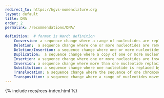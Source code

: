 ```yaml
---
redirect_to: https://hgvs-nomenclature.org
layout: default
title: DNA
order: 2
permalink: /recommendations/DNA/

definition:  # format is Word: definition
    Conversion: a sequence change where a range of nucleotides are replaced by a sequence from elsewhere in the genome
    Deletion:  a sequence change where one or more nucleotides are removed (deleted)
    Deletion/Insertion: a sequence change where one or more nucleotides are replaced by one or more other nucleotides <br> <b><i>NOTE</i></b>&#58; when one nucleotide is replaced by one other nucleotide the change is called a substitution
    Duplication:  a sequence change where a copy of one or more nucleotides are inserted directly 3'-flanking of the original copy <br> <b><i>NOTE</i></b>&#58; when the copied sequence is not inserted directly 3'-flanking of the original copy the change is called an insertion
    Insertion: a sequence change where one or more nucleotides are inserted between two nucleotides but where the insertion is not a copy of a sequence immediately 5'-flanking (see duplication)
    Inversion: a sequence change where more than one nucleotide replacing the original sequence are the reverse complement of the original sequence
    Substitution: a sequence change where one nucleotide is replaced by one other nucleotide <br> <b><i>NOTE</i></b>&#58; A sequence change where one nucleotide is replaced by more than one other nucleotide is a deletion-insertion (indel) <br> <b><i>NOTE</i></b>&#58; A sequence change where more than one nucleotide is replaced by one or more other nucleotide is a deletion-insertion (indel)
    Translocation: a sequence change where the sequence of one chromosome at the so called break point (or junction) changes to that of another chromosome <br> <b><i>NOTE</i></b>&#58; a translocation occurs when 2 chromosomes break and the fragments rejoin to the another chromosome. A full description of a (reciprocal) translocation consists of 2 parts, one describing the first junction, the second describing the other junction (e.g. the chromosome 4;X junction as well as the chromosome X;4 junction)
    Transposition: a sequence change where a range of nucleotides moves from one position to another position, i.e. a deletion at one positions combined with the insertion of the deleted sequence at another position
---
```


{% include recs/recs-index.html %}